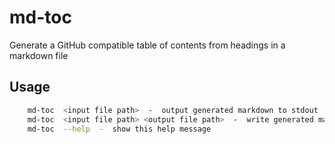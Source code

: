 # md-toc

Generate a GitHub compatible table of contents from headings in a markdown file

## Usage

```sh
    md-toc  <input file path>  -  output generated markdown to stdout
	md-toc  <input file path> <output file path>  -  write generated markdown to output file path
	md-toc  --help  -  show this help message
```
